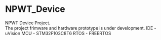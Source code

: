 # NPWT_Device


NPWT Device Project.  
The project frimware and hardware prototype is under development. 
IDE - uVision 
MCU - STM32F103C8T6
RTOS - FREERTOS 
